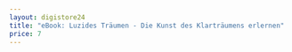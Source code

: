 ```yaml
---
layout: digistore24
title: "eBook: Luzides Träumen - Die Kunst des Klarträumens erlernen"
price: 7
---
```

